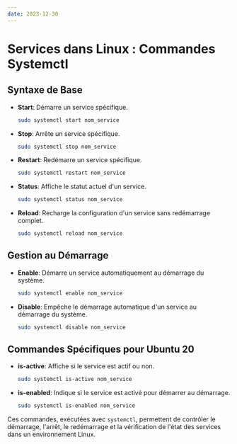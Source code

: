 ```yaml
---
date: 2023-12-30
---
```


# Services dans Linux : Commandes Systemctl

## Syntaxe de Base
- **Start**: Démarre un service spécifique.
  ```bash
  sudo systemctl start nom_service
  ```
- **Stop**: Arrête un service spécifique.
  ```bash
  sudo systemctl stop nom_service
  ```
- **Restart**: Redémarre un service spécifique.
  ```bash
  sudo systemctl restart nom_service
  ```
- **Status**: Affiche le statut actuel d'un service.
  ```bash
  sudo systemctl status nom_service
  ```
- **Reload**: Recharge la configuration d'un service sans redémarrage complet.
  ```bash
  sudo systemctl reload nom_service
  ```

## Gestion au Démarrage
- **Enable**: Démarre un service automatiquement au démarrage du système.
  ```bash
  sudo systemctl enable nom_service
  ```
- **Disable**: Empêche le démarrage automatique d'un service au démarrage du système.
  ```bash
  sudo systemctl disable nom_service
  ```

## Commandes Spécifiques pour Ubuntu 20
- **is-active**: Affiche si le service est actif ou non.
  ```bash
  sudo systemctl is-active nom_service
  ```
- **is-enabled**: Indique si le service est activé pour démarrer au démarrage.
  ```bash
  sudo systemctl is-enabled nom_service
  ```

Ces commandes, exécutées avec `systemctl`, permettent de contrôler le démarrage, l'arrêt, le redémarrage et la vérification de l'état des services dans un environnement Linux.